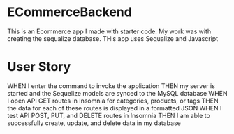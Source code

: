 # ECommerceBackend

This is an Ecommerce app I made with starter code. My work was with creating the sequalize database.
THis app uses Sequalize and Javascript

# User Story
WHEN I enter the command to invoke the application
THEN my server is started and the Sequelize models are synced to the MySQL database
WHEN I open API GET routes in Insomnia for categories, products, or tags
THEN the data for each of these routes is displayed in a formatted JSON
WHEN I test API POST, PUT, and DELETE routes in Insomnia
THEN I am able to successfully create, update, and delete data in my database